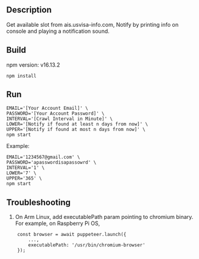 ## Description
Get available slot from ais.usvisa-info.com,
Notify by printing info on console and playing a notification sound.

## Build
npm version: v16.13.2
```
npm install
```

## Run
```
EMAIL='[Your Account Email]' \
PASSWORD='[Your Account Password]' \
INTERVAL='[Crawl Interval in Minute]' \
LOWER='[Notify if found at least n days from now]' \
UPPER='[Notify if found at most n days from now]' \
npm start
```

Example:
```
EMAIL='1234567@gmail.com' \
PASSWORD='apasswordisapassowrd' \
INTERVAL='1' \
LOWER='7' \
UPPER='365' \
npm start
```

## Troubleshooting
1. On Arm Linux, add executablePath param pointing to chromium binary. For example, on Raspberry Pi OS, 
```
    const browser = await puppeteer.launch({
        ...,
        executablePath: '/usr/bin/chromium-browser'
    });
```